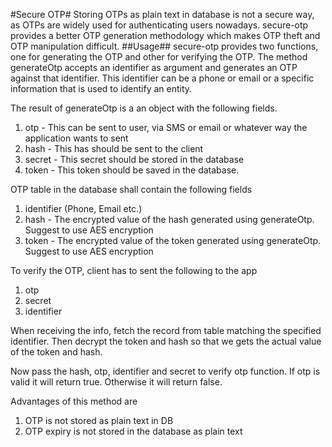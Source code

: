 #Secure OTP#
Storing OTPs as plain text in database is not a secure way, as OTPs are widely used for authenticating users nowadays.
secure-otp provides a better OTP generation methodology which makes OTP theft and OTP manipulation difficult.
##Usage##
secure-otp provides two functions, one for generating the OTP and other for verifying the OTP.
The method generateOtp accepts an identifier as argument and generates an OTP against that identifier. This identifier can be a phone or email or a specific information that is used to identify an entity.

The result of generateOtp is a an object with the following fields.
1. otp - This can be sent to user, via SMS or email or whatever way the application wants to sent
2. hash - This has should be sent to the client
3. secret - This secret should be stored in the database
4. token - This token should be saved in the database.

OTP table in the database shall contain the following fields
1. identifier (Phone, Email etc.)
2. hash - The encrypted value of the hash generated using generateOtp. Suggest to use AES encryption
3. token - The encrypted value of the token generated using generateOtp. Suggest to use AES encryption

To verify the OTP, client has to sent the following to the app
1. otp
2. secret
3. identifier

When receiving the info, fetch the record from table matching the specified identifier. 
Then decrypt the token and hash so that we gets the actual value of the token and hash.

Now pass the hash, otp, identifier and secret to verify otp function.
If otp is valid it will return true. Otherwise it will return false.

Advantages of this method are
1. OTP is not stored as plain text in DB
2. OTP expiry is not stored in the database as plain text


